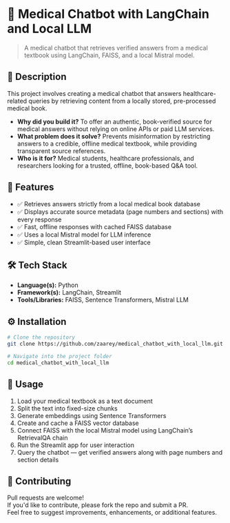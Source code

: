 # 📌 Medical Chatbot with LangChain and Local LLM

> A medical chatbot that retrieves verified answers from a medical textbook using LangChain, FAISS, and a local Mistral model.

## 📖 Description

This project involves creating a medical chatbot that answers healthcare-related queries by retrieving content from a locally stored, pre-processed medical book.  

- **Why did you build it?** To offer an authentic, book-verified source for medical answers without relying on online APIs or paid LLM services.  
- **What problem does it solve?** Prevents misinformation by restricting answers to a credible, offline medical textbook, while providing transparent source references.  
- **Who is it for?** Medical students, healthcare professionals, and researchers looking for a trusted, offline, book-based Q&A tool.

## 🚀 Features

- ✅ Retrieves answers strictly from a local medical book database  
- ✅ Displays accurate source metadata (page numbers and sections) with every response  
- ✅ Fast, offline responses with cached FAISS database  
- ✅ Uses a local Mistral model for LLM inference  
- ✅ Simple, clean Streamlit-based user interface  

## 🛠️ Tech Stack

- **Language(s):** Python  
- **Framework(s):** LangChain, Streamlit  
- **Tools/Libraries:** FAISS, Sentence Transformers, Mistral LLM  

## ⚙️ Installation

```bash
# Clone the repository
git clone https://github.com/zaarey/medical_chatbot_with_local_llm.git

# Navigate into the project folder
cd medical_chatbot_with_local_llm

```

## 🧪 Usage

1. Load your medical textbook as a text document  
2. Split the text into fixed-size chunks  
3. Generate embeddings using Sentence Transformers  
4. Create and cache a FAISS vector database  
5. Connect FAISS with the local Mistral model using LangChain’s RetrievalQA chain  
6. Run the Streamlit app for user interaction  
7. Query the chatbot — get verified answers along with page numbers and section details  

## 🤝 Contributing

Pull requests are welcome!  
If you'd like to contribute, please fork the repo and submit a PR.  
Feel free to suggest improvements, enhancements, or additional features.


